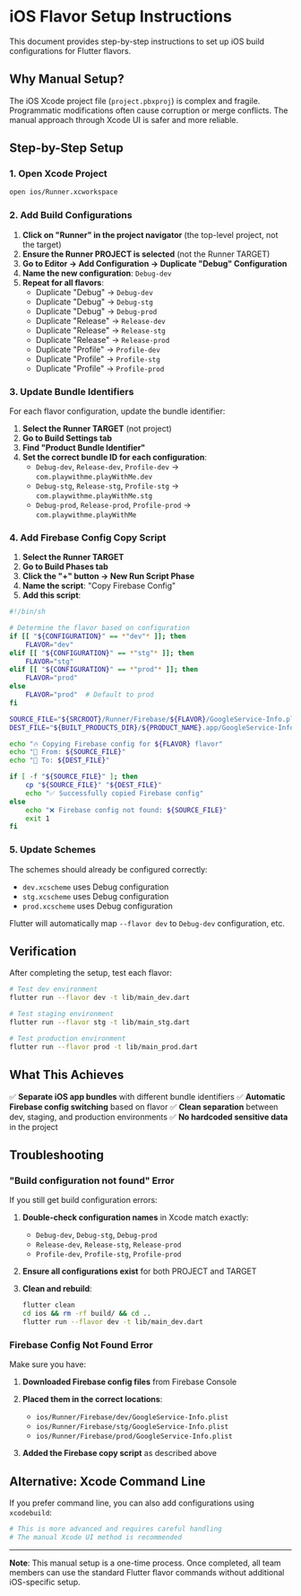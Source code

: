 # iOS Flavor Setup Instructions

This document provides step-by-step instructions to set up iOS build configurations for Flutter flavors.

## Why Manual Setup?

The iOS Xcode project file (`project.pbxproj`) is complex and fragile. Programmatic modifications often cause corruption or merge conflicts. The manual approach through Xcode UI is safer and more reliable.

## Step-by-Step Setup

### 1. Open Xcode Project

```bash
open ios/Runner.xcworkspace
```

### 2. Add Build Configurations

1. **Click on "Runner" in the project navigator** (the top-level project, not the target)
2. **Ensure the Runner PROJECT is selected** (not the Runner TARGET)
3. **Go to Editor → Add Configuration → Duplicate "Debug" Configuration**
4. **Name the new configuration**: `Debug-dev`
5. **Repeat for all flavors**:
   - Duplicate "Debug" → `Debug-dev`
   - Duplicate "Debug" → `Debug-stg`
   - Duplicate "Debug" → `Debug-prod`
   - Duplicate "Release" → `Release-dev`
   - Duplicate "Release" → `Release-stg`
   - Duplicate "Release" → `Release-prod`
   - Duplicate "Profile" → `Profile-dev`
   - Duplicate "Profile" → `Profile-stg`
   - Duplicate "Profile" → `Profile-prod`

### 3. Update Bundle Identifiers

For each flavor configuration, update the bundle identifier:

1. **Select the Runner TARGET** (not project)
2. **Go to Build Settings tab**
3. **Find "Product Bundle Identifier"**
4. **Set the correct bundle ID for each configuration**:
   - `Debug-dev`, `Release-dev`, `Profile-dev` → `com.playwithme.playWithMe.dev`
   - `Debug-stg`, `Release-stg`, `Profile-stg` → `com.playwithme.playWithMe.stg`
   - `Debug-prod`, `Release-prod`, `Profile-prod` → `com.playwithme.playWithMe`

### 4. Add Firebase Config Copy Script

1. **Select the Runner TARGET**
2. **Go to Build Phases tab**
3. **Click the "+" button → New Run Script Phase**
4. **Name the script**: "Copy Firebase Config"
5. **Add this script**:

```bash
#!/bin/sh

# Determine the flavor based on configuration
if [[ "${CONFIGURATION}" == *"dev"* ]]; then
    FLAVOR="dev"
elif [[ "${CONFIGURATION}" == *"stg"* ]]; then
    FLAVOR="stg"
elif [[ "${CONFIGURATION}" == *"prod"* ]]; then
    FLAVOR="prod"
else
    FLAVOR="prod"  # Default to prod
fi

SOURCE_FILE="${SRCROOT}/Runner/Firebase/${FLAVOR}/GoogleService-Info.plist"
DEST_FILE="${BUILT_PRODUCTS_DIR}/${PRODUCT_NAME}.app/GoogleService-Info.plist"

echo "🔥 Copying Firebase config for ${FLAVOR} flavor"
echo "📂 From: ${SOURCE_FILE}"
echo "📂 To: ${DEST_FILE}"

if [ -f "${SOURCE_FILE}" ]; then
    cp "${SOURCE_FILE}" "${DEST_FILE}"
    echo "✅ Successfully copied Firebase config"
else
    echo "❌ Firebase config not found: ${SOURCE_FILE}"
    exit 1
fi
```

### 5. Update Schemes

The schemes should already be configured correctly:
- `dev.xcscheme` uses Debug configuration
- `stg.xcscheme` uses Debug configuration
- `prod.xcscheme` uses Debug configuration

Flutter will automatically map `--flavor dev` to `Debug-dev` configuration, etc.

## Verification

After completing the setup, test each flavor:

```bash
# Test dev environment
flutter run --flavor dev -t lib/main_dev.dart

# Test staging environment
flutter run --flavor stg -t lib/main_stg.dart

# Test production environment
flutter run --flavor prod -t lib/main_prod.dart
```

## What This Achieves

✅ **Separate iOS app bundles** with different bundle identifiers
✅ **Automatic Firebase config switching** based on flavor
✅ **Clean separation** between dev, staging, and production environments
✅ **No hardcoded sensitive data** in the project

## Troubleshooting

### "Build configuration not found" Error

If you still get build configuration errors:

1. **Double-check configuration names** in Xcode match exactly:
   - `Debug-dev`, `Debug-stg`, `Debug-prod`
   - `Release-dev`, `Release-stg`, `Release-prod`
   - `Profile-dev`, `Profile-stg`, `Profile-prod`

2. **Ensure all configurations exist** for both PROJECT and TARGET

3. **Clean and rebuild**:
   ```bash
   flutter clean
   cd ios && rm -rf build/ && cd ..
   flutter run --flavor dev -t lib/main_dev.dart
   ```

### Firebase Config Not Found Error

Make sure you have:

1. **Downloaded Firebase config files** from Firebase Console
2. **Placed them in the correct locations**:
   - `ios/Runner/Firebase/dev/GoogleService-Info.plist`
   - `ios/Runner/Firebase/stg/GoogleService-Info.plist`
   - `ios/Runner/Firebase/prod/GoogleService-Info.plist`

3. **Added the Firebase copy script** as described above

## Alternative: Xcode Command Line

If you prefer command line, you can also add configurations using `xcodebuild`:

```bash
# This is more advanced and requires careful handling
# The manual Xcode UI method is recommended
```

---

**Note**: This manual setup is a one-time process. Once completed, all team members can use the standard Flutter flavor commands without additional iOS-specific setup.